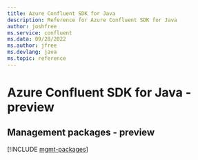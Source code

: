 ```yaml
---
title: Azure Confluent SDK for Java
description: Reference for Azure Confluent SDK for Java
author: joshfree
ms.service: confluent
ms.data: 09/28/2022
ms.author: jfree
ms.devlang: java
ms.topic: reference
---
```

# Azure Confluent SDK for Java - preview

## Management packages - preview
[!INCLUDE [mgmt-packages](confluent-mgmt-index.md)]